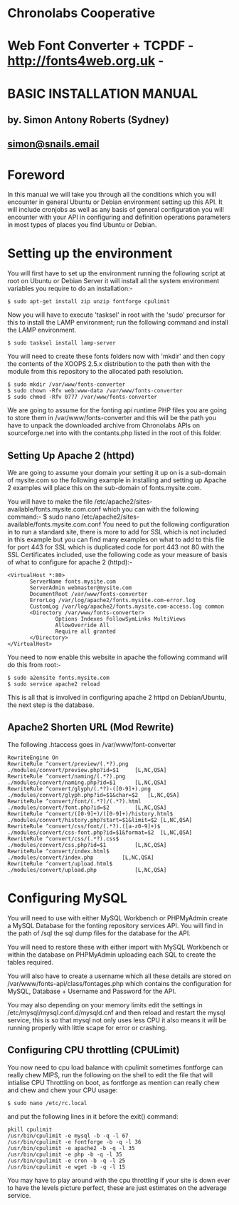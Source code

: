 # Chronolabs Cooperative
# Web Font Converter + TCPDF  - http://fonts4web.org.uk -

# BASIC INSTALLATION MANUAL
## by. Simon Antony Roberts (Sydney)
## simon@snails.email

# Foreword

In this manual we will take you through all the conditions which you will encounter in general Ubuntu or Debian environment setting up this API. It will include cronjobs as well as any basis of general configuration you will encounter with your API in configuring and definition operations parameters in most types of places you find Ubuntu or Debian.


# Setting up the environment
You will first have to set up the environment running the following script at root on Ubuntu or Debian Server it will install all the system environment variables you require to do an installation:-

    
    $ sudo apt-get install zip unzip fontforge cpulimit
    

Now you will have to execute 'tasksel' in root with the 'sudo' precursor for this to install the LAMP environment; run the following command and install the LAMP environment.

    
    $ sudo tasksel install lamp-server

    
You will need to create these fonts folders now with 'mkdir' and then copy the contents of the XOOPS 2.5.x distribution to the path then with the module from this repository to the allocated path resolution.

    
    $ sudo mkdir /var/www/fonts-converter
    $ sudo chown -Rfv web:www-data /var/www/fonts-converter
    $ sudo chmod -Rfv 0777 /var/www/fonts-converter
    

We are going to assume for the fonting api runtime PHP files you are going to store them in /var/www/fonts-converter and this will be the path you have to unpack the downloaded archive from Chronolabs APIs on sourceforge.net into with the contants.php listed in the root of this folder.

## Setting Up Apache 2 (httpd)
We are going to assume your domain your setting it up on is a sub-domain of mysite.com so the following example in installing and setting up Apache 2 examples will place this on the sub-domain of fonts.mysite.com.

You will have to make the file /etc/apache2/sites-available/fonts.mysite.com.conf which you can with the following command:-
$ sudo nano /etc/apache2/sites-available/fonts.mysite.com.conf
You need to put the following configuration in to run a standard site, there is more to add for SSL which is not included in this example but you can find many examples on what to add to this file for port 443 for SSL which is duplicated code for port 443 not 80 with the SSL Certificates included, use the following code as your measure of basis of what to configure for apache 2 (httpd):-

    
    <VirtualHost *:80>
           ServerName fonts.mysite.com
           ServerAdmin webmaster@mysite.com
           DocumentRoot /var/www/fonts-converter
           ErrorLog /var/log/apache2/fonts.mysite.com-error.log
           CustomLog /var/log/apache2/fonts.mysite.com-access.log common
           <Directory /var/www/fonts-converter>
                   Options Indexes FollowSymLinks MultiViews
                   AllowOverride All
                   Require all granted
           </Directory>
    </VirtualHost>
    

You need to now enable this website in apache the following command will do this from root:-

    
    $ sudo a2ensite fonts.mysite.com
    $ sudo service apache2 reload
    

This is all that is involved in configuring apache 2 httpd on Debian/Ubuntu, the next step is the database.

## Apache2 Shorten URL (Mod Rewrite)

The following .htaccess goes in /var/www/font-converter

    RewriteEngine On
    RewriteRule ^convert/preview/(.*?).png			./modules/convert/preview.php?id=$1		[L,NC,QSA]
    RewriteRule ^convert/naming/(.*?).png			./modules/convert/naming.php?id=$1		[L,NC,QSA]
    RewriteRule ^convert/glyph/(.*?)-([0-9]+).png		./modules/convert/glyph.php?id=$1&char=$2	[L,NC,QSA]
    RewriteRule ^convert/font/(.*?)/(.*?).html			./modules/convert/font.php?id=$2		[L,NC,QSA]
    RewriteRule ^convert/([0-9]+)/([0-9]+)/history.html$	./modules/convert/history.php?start=$1&limit=$2	[L,NC,QSA]
    RewriteRule ^convert/css/font/(.*?).([a-z0-9]+)$		./modules/convert/css-font.php?id=$1&format=$2	[L,NC,QSA]
    RewriteRule ^convert/css/(.*?).css$				./modules/convert/css.php?id=$1			[L,NC,QSA]
    RewriteRule ^convert/index.html$				./modules/convert/index.php			[L,NC,QSA]
    RewriteRule ^convert/upload.html$				./modules/convert/upload.php			[L,NC,QSA]

# Configuring MySQL
You will need to use with either MySQL Workbench or PHPMyAdmin create a MySQL Database for the fonting repository services API. You will find in the path of /sql the sql dump files for the database for the API.

You will need to restore these with either import with MySQL Workbench or within the database on PHPMyAdmin uploading each SQL to create the tables required.

You will also have to create a username which all these details are stored on /var/www/fonts-api/class/fontages.php which contains the configuration for MySQL, Database + Username and Password for the API.

You may also depending on your memory limits edit the settings in /etc/mysql/mysql.conf.d/mysqld.cnf and then reload and restart the mysql service, this is so that mysql not only uses less CPU it also means it will be running properly with little scape for error or crashing.

## Configuring CPU throttling (CPULimit)

You now need to cpu load balance with cpulimit sometimes fontforge can really chew MIPS, run the following on the shell to edit the file that will intialise CPU Throttling on boot, as fontforge as mention can really chew and chew and chew your CPU usage:

    $ sudo nano /etc/rc.local
    
and put the following lines in it before the exit() command:

    pkill cpulimit
    /usr/bin/cpulimit -e mysql -b -q -l 67
    /usr/bin/cpulimit -e fontforge -b -q -l 36
    /usr/bin/cpulimit -e apache2 -b -q -l 35
    /usr/bin/cpulimit -e php -b -q -l 35
    /usr/bin/cpulimit -e cron -b -q -l 25
    /usr/bin/cpulimit -e wget -b -q -l 15

You may have to play around with the cpu throttling if your site is down ever to have the levels picture perfect, these are just estimates on the adverage service.


